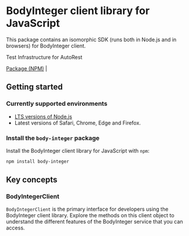 # BodyInteger client library for JavaScript

This package contains an isomorphic SDK (runs both in Node.js and in browsers) for BodyInteger client.

Test Infrastructure for AutoRest

[Package (NPM)](https://www.npmjs.com/package/body-integer) |

## Getting started

### Currently supported environments

- [LTS versions of Node.js](https://nodejs.org/about/releases/)
- Latest versions of Safari, Chrome, Edge and Firefox.


### Install the `body-integer` package

Install the BodyInteger client library for JavaScript with `npm`:

```bash
npm install body-integer
```


## Key concepts

### BodyIntegerClient

`BodyIntegerClient` is the primary interface for developers using the BodyInteger client library. Explore the methods on this client object to understand the different features of the BodyInteger service that you can access.

